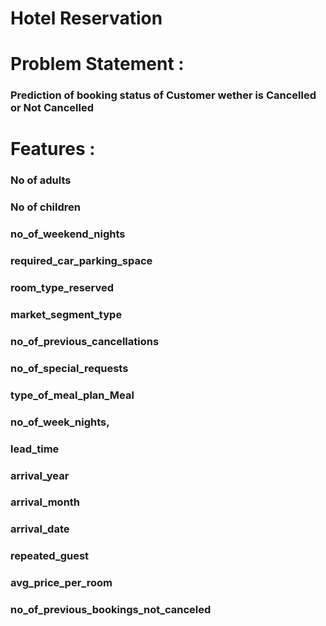 # Hotel Reservation
# Problem Statement :
### Prediction of booking status of Customer wether is Cancelled or Not Cancelled  
# Features :
### No of adults
### No of children
### no_of_weekend_nights
### required_car_parking_space
### room_type_reserved
### market_segment_type
### no_of_previous_cancellations
### no_of_special_requests
### type_of_meal_plan_Meal
### no_of_week_nights,
### lead_time
### arrival_year 
### arrival_month
### arrival_date
### repeated_guest
### avg_price_per_room
### no_of_previous_bookings_not_canceled
